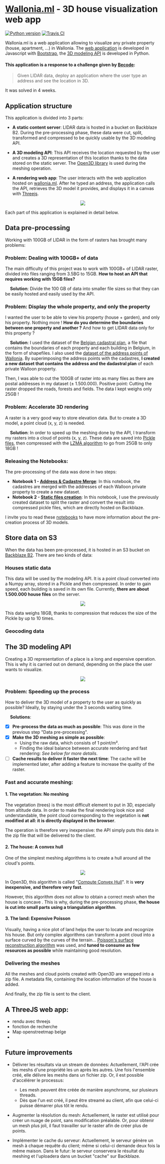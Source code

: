# [Wallonia.ml](https://wallonia.ml) - 3D house visualization web app
[![Python version](https://img.shields.io/badge/Python-3.8-blue.svg)](https://www.python.org/downloads/release/python-380/) [![Travis CI](https://travis-ci.com/Joffreybvn/wallonia-ml.svg?branch=main)](https://travis-ci.com/Joffreybvn/wallonia-ml)

Wallonia.ml is a web application allowing to visualize any private property (house, apartment, ...) in Wallonia. The [web application](https://github.com/Joffreybvn/wallonia-ml/tree/gh-pages) is developed in Javascript with [Bootstrap](https://v5.getbootstrap.com/), the [3D modeling API](https://github.com/Joffreybvn/wallonia-ml/tree/main) is developed in Python.

#### This application is a response to a challenge given by [Becode](https://becode.org/):
> Given LIDAR data, deploy an application where the user type an address and see the location in 3D. 

It was solved in 4 weeks.

## Application structure

This application is divided into 3 parts:
 - **A static content server**: LIDAR data is hosted in a bucket on Backblaze B2. During the pre-processing phase, these data were cut, split, transformed and compressed to be quickly usable by the 3D modeling API.

- **A 3D modeling API**: This API receives the location requested by the user and creates a 3D representation of this location thanks to the data stored on the static server. The [Open3D library](http://www.open3d.org/) is used during the meshing operation.

- **A rendering web app**: The user interacts with the web application hosted on [wallonia.ml](https://wallonia.ml/). After he typed an address, the application calls the API, retrieves the 3D model it provides, and displays it in a canvas with [Threejs](https://threejs.org/).

<p align="center">
    <img src="https://raw.githubusercontent.com/Joffreybvn/3D_houses/main/doc/program_structure.svg">
</p>

Each part of this application is explained in detail below.

## Data pre-processing
Working with 100GB of LIDAR in the form of rasters has brought many problems:

### Problem: Dealing with 100GB+ of data
The main difficulty of this project was to work with 100GB+ of LIDAR raster, divided into files ranging from 3.5BG to 15GB. **How to host an API that requires working with 15GB files?**

<img src="https://raw.githubusercontent.com/Joffreybvn/wallonia-ml/main/doc/arrow.svg" width="12"> **Solution**: Divide the 100 GB of data into smaller file sizes so that they can be easily hosted and easily used by the API.

### Problem: Display the whole property, and only the property
I wanted the user to be able to view his property (house + garden), and only his property. Nothing more ! **How do you determine the boundaries between one property and another ?** And how to get LIDAR data only for this property ?

<img src="https://raw.githubusercontent.com/Joffreybvn/wallonia-ml/main/doc/arrow.svg" width="12"> **Solution**: I used the dataset of the [Belgian cadastral plan](https://finances.belgium.be/fr/particuliers/habitation/cadastre/plan-cadastral), a file that contains the boundaries of each property and each building in Belgium, in the form of shapefiles. I also used the [dataset of the address points of Wallonia](http://geoportail.wallonie.be/catalogue/2998bccd-dae4-49fb-b6a5-867e6c37680f.html). By superimposing the address points with the cadastres, **I created a new dataset that contains the address and the dadastral plan** of each private Walloon property.

Then, I was able to cut the 100GB of raster into as many files as there are postal addresses in my dataset (± 1.500.000). Positive point: Cutting the raster dropped the roads, forests and fields. The data I kept weighs only 25GB !

### Problem: Accelerate 3D rendering
A raster is a very good way to store elevation data. But to create a 3D model, a point cloud (x, y, z) is needed.

<img src="https://raw.githubusercontent.com/Joffreybvn/wallonia-ml/main/doc/arrow.svg" width="12"> **Solution**: In order to speed up the meshing done by the API, I transform my rasters into a cloud of points (x, y, z). These data are saved into [Pickle files](https://docs.python.org/3/library/pickle.html), then compressed with the [LZMA algorithm](https://docs.python.org/3/library/lzma.html) to go from 25GB to only 18GB !

### Releasing the Notebooks:
The pre-processing of the data was done in two steps:

 - **Notebook 1 - [Address & Cadastre Merge](https://github.com/Joffreybvn/wallonia-ml/blob/main/notebooks/step1_address_cadastre_merge.ipynb)**: In this notebook, the cadastres are merged with the addresses of each Walloon private property to create a new dataset.
 - **Notebook 2 - [Static files creation](https://github.com/Joffreybvn/wallonia-ml/blob/main/notebooks/step2_create_static_files.ipynb)**: In this notebook, I use the previously created dataset to split the raster and convert the result into compressed pickle files, which are directly hosted on Backblaze.
 
I invite you to read these [notebooks](https://github.com/Joffreybvn/wallonia-ml/tree/main/notebooks) to have more information about the pre-creation process of 3D models.

## Store data on S3

When the data has been pre-processed, it is hosted in an S3 bucket on [Backblaze B2](https://www.backblaze.com/). There are two kinds of data:

### Houses static data

This data will be used by the modeling API. It is a point cloud converted into a Numpy array, stored in a Pickle and then compressed. In order to gain speed, each building is saved in its own file. Currently, **there are about 1.500.000 house files** on the server.

<p align="center">
    <img src="https://raw.githubusercontent.com/Joffreybvn/wallonia-ml/main/doc/house_data_transformation.svg">
</p>

This data weighs 18GB, thanks to compression that reduces the size of the Pickle by up to 10 times.


### Geocoding data

## The 3D modeling API

Creating a 3D representation of a place is a long and expensive operation. This is why it is carried out on demand, depending on the place the user wants to visualize. 

<p align="center">
    <img src="https://github.com/Joffreybvn/wallonia-ml/blob/main/doc/render_example.png?raw=true">
</p>

### Problem: Speeding up the process
How to deliver the 3D model of a property to the user as quickly as possible? Ideally, by staying under the 3 seconds waiting time.

<img src="https://raw.githubusercontent.com/Joffreybvn/wallonia-ml/main/doc/arrow.svg" width="12"> **Solutions**:
- [x] **Pre-process the data as much as possible**: This was done in the previous step "Data pre-processing".
- [x] **Make the 3D meshing as simple as possible**:
  - Using the raw data, which consists of 1 point/m².
  - Finding the ideal balance between accurate rendering and fast rendering: *See below for more details*.
- [ ] **Cache results to deliver it faster the next time**: The cache will be implemented later, after adding a feature to increase the quality of the raster.

### Fast and accurate meshing:

#### 1. The vegetation: No meshing
The vegetation (trees) is the most difficult element to put in 3D, especially from altitude data. In order to make the final rendering look nice and understandable, the point cloud corresponding to the vegetation is **not modified at all: it is directly displayed in the browser**.

The operation is therefore very inexpensive: the API simply puts this data in the zip file that will be delivered to the client.

#### 2. The house: A convex hull
One of the simplest meshing algorithms is to create a hull around all the cloud's points.

<p align="center">
    <img src="https://github.com/Joffreybvn/wallonia-ml/blob/main/doc/convex_hull.jpg?raw=true">
</p>

In Open3D, this algorithm is called "[Compute Convex Hull](http://www.open3d.org/docs/0.10.0/python_api/open3d.geometry.PointCloud.html#open3d.geometry.PointCloud.compute_convex_hull)". It is **very inexpensive, and therefore very fast**.

However, this algorithm does not allow to obtain a correct mesh when the house is concave . This is why, during the pre-processing phase, **the house is cut into small parts using a triangulation algorithm**.

#### 3. The land: Expensive Poisson
Visually, having a nice plot of land helps the user to locate and recognize his house. But only complex algorithms can transform a point cloud into a surface curved by the curves of the terrain... [Poisson's surface reconstruction algorithm](https://github.com/Joffreybvn/wallonia-ml/blob/main/doc/poissonrecon.pdf) was used, and **tuned to consume as few resources as possible** while maintaining good resolution.

### Delivering the meshes
All the meshes and cloud points created with Open3D are wrapped into a zip file. A metadata file, containing the location information of the house is added.

And finally, the zip file is sent to the client.

## A ThreeJS web app:
- rendu avec threejs
- fonction de recherche
- Map openstreetmap belge
- 

## Future improvements

- Délivrer les résultats via un stream de données: Actuellement, l'API crée les meshs d'une propriété les un après les autres. Une fois l'ensemble créé, elle délivre les meshs dans un fichier zip. Or, il est possible d'accélérer le processus:
  - Les mesh peuvent être créée de manière asynchrome, sur plusieurs threads.
  - Dès que l'un est créé, il peut être streamé au client, afin que celui-ci puisse démarrer plus tôt le rendu.

- Augmenter la résolution du mesh: Actuellement, le raster est utilisé pour créer un nuage de point, sans modification préalable. Or, pour obtenir un mesh plus joli, il faut travailler sur le raster afin de créer plus de points.

- Implémenter le cache du serveur: Actuellement, le serveur génère un mesh à chaque requête du client; même si celui-ci demande deux fois la même maison. Dans le futur: le serveur conservera le résultat du meshing et l'uploadera dans un bucket "cache" sur Backblaze.

